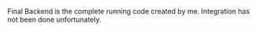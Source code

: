 Final Backend is the complete running code created by me.
Integration has not been done unfortunately.

